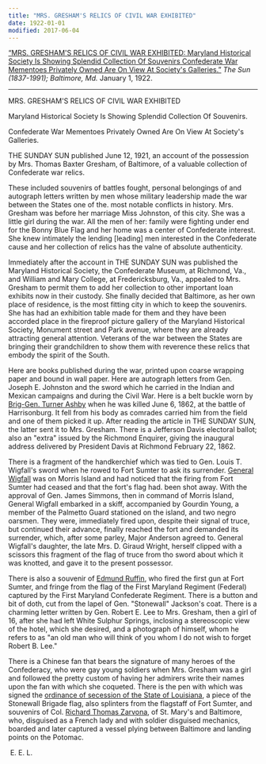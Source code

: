 ```yaml
---
title: "MRS. GRESHAM'S RELICS OF CIVIL WAR EXHIBITED"
date: 1922-01-01
modified: 2017-06-04
---
```


[“MRS. GRESHAM'S RELICS OF CIVIL WAR EXHIBITED: Maryland Historical Society Is Showing Splendid Collection Of Souvenirs Confederate War Mementoes Privately Owned Are On View At Society's Galleries.”](http://search.proquest.com/hnpbaltimoresun/docview/544436090/abstract/8EA52DE184354BD3PQ/64) *The Sun (1837-1991); Baltimore, Md.* January 1, 1922.

---

MRS. GRESHAM'S RELICS OF CIVIL WAR EXHIBITED

Maryland Historical Society Is Showing Splendid Collection Of Souvenirs.

Confederate War Mementoes Privately Owned Are On View At Society's Galleries.

THE SUNDAY SUN published June 12, 1921, an account of the possession by Mrs. Thomas Baxter Gresham, of Baltimore, of a valuable collection of Confederate war relics.

These included souvenirs of battles fought, personal belongings of and autograph letters written by men whose military leadership made the war between the States one of the. most notable conflicts in history. Mrs. Gresham was before her marriage Miss Johnston, of this city. She was a little girl during the war. All the men of her: family were fighting under end for the Bonny Blue Flag and her home was a center of Confederate interest. She knew intimately the lending [leading] men interested in the Confederate cause and her collection of relics has the valne of absolute authenticity.

Immediately after the account in THE SUNDAY SUN was published the Maryland Historical Society, the Confederate Museum, at Richmond, Va., and William and Mary College, at Fredericksburg, Va., appealed to Mrs. Gresham to permit them to add her collection to other important loan exhibits now in their custody. She finally decided that Baltimore, as her own place of residence, is the most fitting city in which to keep the souvenirs. She has had an exhibition table made for them and they have been accorded place in the fireproof picture gallery of the Maryland Historical Society, Monument street and Park avenue, where they are already attracting general attention. Veterans of the war between the States are bringing their grandchildren to show them with reverence these relics that embody the spirit of the South.

Here are books published during the war, printed upon coarse wrapping paper and bound in wall paper. Here are autograph letters from Gen. Joseph E. Johnston and the sword which he carried in the Indian and Mexican campaigns and during the Civil War. Here is a belt buckle worn by [Brig-Gen. Turner Ashby](https://en.wikipedia.org/wiki/Turner_Ashby) when he was killed June 6, 1862, at the battle of Harrisonburg. It fell from his body as comrades carried him from the field and one of them picked it up. After reading the article in THE SUNDAY SUN, the latter sent it to Mrs. Gresham. There is a Jefferson Davis electoral ballot; also an "extra" issued by the Richmond Enquirer, giving the inaugural address delivered by President Davis at Richmond February 22, 1862.

There is a fragment of the handkerchief which was tied to Gen. Louis T. Wigfall's sword when he rowed to Fort Sumter to ask its surrender. [General Wigfall](https://en.wikipedia.org/wiki/Louis_T._Wigfall) was on Morris Island and had noticed that the firing from Fort Sumter had ceased and that the fort's flag had. been shot away. With the approval of Gen. James Simmons, then in command of Morris Island, General Wigfall embarked in a skiff, accompanied by Gourdin Young, a member of the Palmetto Guard stationed on the island, and two negro oarsmen. They were, immediately fired upon, despite their signal of truce, but continued their advance, finally reached the fort and demanded its surrender, which, after some parley, Major Anderson agreed to. General Wigfall's daughter, the late Mrs. D. Giraud Wright, herself clipped with a scissors this fragment of the flag of truce from tho sword about which it was knotted, and gave it to the present possessor.

There is also a souvenir of [Edmund Ruffin](https://en.wikipedia.org/wiki/Edmund_Ruffin), who fired the first gun at Fort Sumter, and fringe from the flag of the First Maryland Regiment (Federal) captured by the First Maryland Confederate Regiment. There is a button and bit of doth, cut from the lapel of Gen. "Stonewall" Jackson's coat. There is a charming letter written by Gen. Robert E. Lee to Mrs. Gresham, then a girl of 16, after she had left White Sulphur Springs, inclosing a stereoscopic view of the hotel, which she desired, and a photograph of himself, whom he refers to as "an old man who will think of you whom I do not wish to forget Robert B. Lee."

There is a Chinese fan that bears the signature of many heroes of the Confederacy, who were gay young soldiers when Mrs. Gresham was a girl and followed the pretty custom of having her admirers write their names upon the fan with which she coqueted. There is the pen with which was signed the [ordinance of secession of the State of Louisiana](https://en.wikisource.org/wiki/Louisiana_Ordinance_of_Secession), a piece of the Stonewall Brigade flag, also splinters from the flagstaff of Fort Sumter, and souvenirs of Col. [Richard Thomas Zarvona](https://en.wikipedia.org/wiki/Richard_Thomas_(Zarvona)), of St. Mary's and Baltimore, who, disguised as a French lady and with soldier disguised mechanics, boarded and later captured a vessel plying between Baltimore and landing points on the Potomac.

​	E. E. L.
